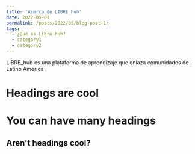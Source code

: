 ```yaml
---
title: 'Acerca de LIBRE_hub'
date: 2022-05-01
permalink: /posts/2022/05/blog-post-1/
tags:
  - ¿Qué es Libre hub?
  - category1
  - category2
---
```


LIBRE_hub es una plataforma de aprendizaje que enlaza comunidades de Latino America .

Headings are cool
======

You can have many headings
======

Aren't headings cool?
------
